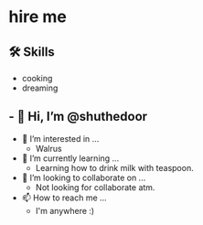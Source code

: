 # hire me


## 🛠 Skills
- cooking
- dreaming


## - 👋 Hi, I’m @shuthedoor
- 👀 I’m interested in ...
  - Walrus
- 🌱 I’m currently learning ...
  - Learning how to drink milk with teaspoon.
- 💞️ I’m looking to collaborate on ...
  - Not looking for collaborate atm.
- 📫 How to reach me ... 
  - I'm anywhere :)

<!---
shuthedoor/shuthedoor is a ✨ special ✨ repository because its `README.md` (this file) appears on your GitHub profile.
You can click the Preview link to take a look at your changes.
--->
